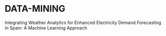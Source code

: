 # DATA-MINING
Integrating Weather Analytics for Enhanced Electricity Demand Forecasting in Spain: A Machine Learning Approach
